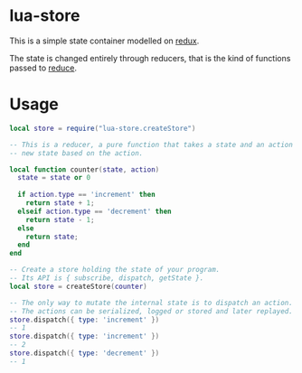 # lua-store
This is a simple state container modelled on [redux](https://github.com/rackt/redux).

The state is changed entirely through reducers, that is the kind of functions passed to [reduce](http://mirven.github.io/underscore.lua/#reduce).

# Usage


```lua
local store = require("lua-store.createStore")

-- This is a reducer, a pure function that takes a state and an action and returns a
-- new state based on the action.

local function counter(state, action)
  state = state or 0
  
  if action.type == 'increment' then
	return state + 1;
  elseif action.type == 'decrement' then
	return state - 1;
  else
	return state;
  end
end

-- Create a store holding the state of your program.
-- Its API is { subscribe, dispatch, getState }.
local store = createStore(counter)

-- The only way to mutate the internal state is to dispatch an action.
-- The actions can be serialized, logged or stored and later replayed.
store.dispatch({ type: 'increment' })
-- 1
store.dispatch({ type: 'increment' })
-- 2
store.dispatch({ type: 'decrement' })
-- 1
```

